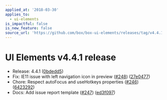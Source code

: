 ```yaml
---
applied_at: '2018-03-30'
applies_to:
  - ui-elements
is_impactful: false
is_new_feature: false
source_url: 'https://github.com/box/box-ui-elements/releases/tag/v4.4.1'
---
```


# UI Elements v4.4.1 release


* Release: 4.4.1 ([0bdedd5](https://github.com/box/box-ui-elements/commit[0bdedd5](https://github.com/box/box-ui-elements/commit/0bdedd5)))
* Fix: IE11 issue with left navigation icon in preview ([#248](https://github.com/box/box-ui-elements/pull/248)) ([27e0477](https://github.com/box/box-ui-elements/commit[27e0477](https://github.com/box/box-ui-elements/commit/27e0477)))
* Chore: Respect autoFocus and useHotkeys properties ([#246](https://github.com/box/box-ui-elements/pull/246)) ([6423292](https://github.com/box/box-ui-elements/commit[6423292](https://github.com/box/box-ui-elements/commit/6423292)))
* Docs: Add issue report template ([#247](https://github.com/box/box-ui-elements/pull/247)) ([ed3f097](https://github.com/box/box-ui-elements/commit[ed3f097](https://github.com/box/box-ui-elements/commit/ed3f097)))



